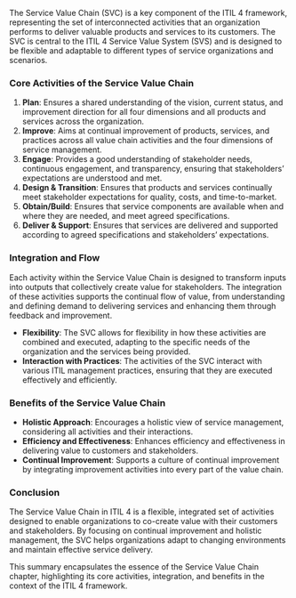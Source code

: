The Service Value Chain (SVC) is a key component of the ITIL 4 framework, representing the set of interconnected activities that an organization performs to deliver valuable products and services to its customers. The SVC is central to the ITIL 4 Service Value System (SVS) and is designed to be flexible and adaptable to different types of service organizations and scenarios.

### Core Activities of the Service Value Chain

1. **Plan**: Ensures a shared understanding of the vision, current status, and improvement direction for all four dimensions and all products and services across the organization.
2. **Improve**: Aims at continual improvement of products, services, and practices across all value chain activities and the four dimensions of service management.
3. **Engage**: Provides a good understanding of stakeholder needs, continuous engagement, and transparency, ensuring that stakeholders’ expectations are understood and met.
4. **Design & Transition**: Ensures that products and services continually meet stakeholder expectations for quality, costs, and time-to-market.
5. **Obtain/Build**: Ensures that service components are available when and where they are needed, and meet agreed specifications.
6. **Deliver & Support**: Ensures that services are delivered and supported according to agreed specifications and stakeholders’ expectations.

### Integration and Flow

Each activity within the Service Value Chain is designed to transform inputs into outputs that collectively create value for stakeholders. The integration of these activities supports the continual flow of value, from understanding and defining demand to delivering services and enhancing them through feedback and improvement.

- **Flexibility**: The SVC allows for flexibility in how these activities are combined and executed, adapting to the specific needs of the organization and the services being provided.
- **Interaction with Practices**: The activities of the SVC interact with various ITIL management practices, ensuring that they are executed effectively and efficiently.

### Benefits of the Service Value Chain

- **Holistic Approach**: Encourages a holistic view of service management, considering all activities and their interactions.
- **Efficiency and Effectiveness**: Enhances efficiency and effectiveness in delivering value to customers and stakeholders.
- **Continual Improvement**: Supports a culture of continual improvement by integrating improvement activities into every part of the value chain.

### Conclusion

The Service Value Chain in ITIL 4 is a flexible, integrated set of activities designed to enable organizations to co-create value with their customers and stakeholders. By focusing on continual improvement and holistic management, the SVC helps organizations adapt to changing environments and maintain effective service delivery.

This summary encapsulates the essence of the Service Value Chain chapter, highlighting its core activities, integration, and benefits in the context of the ITIL 4 framework.